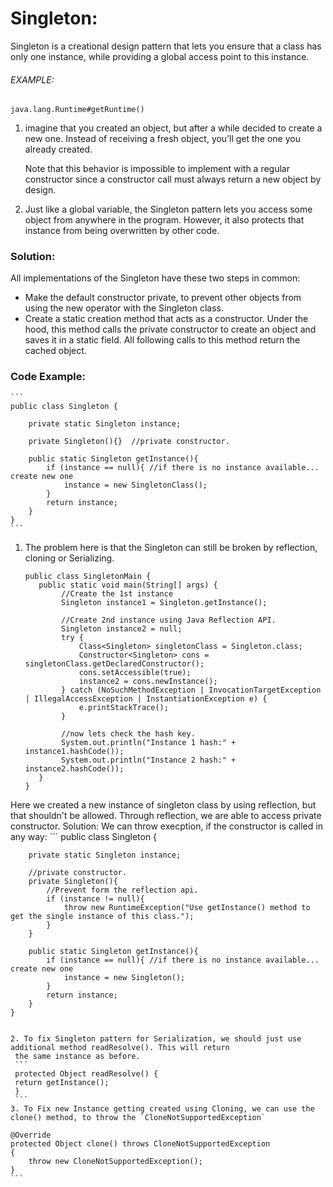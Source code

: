 # Singleton:
Singleton is a creational design pattern that lets you ensure that a class has only one instance, while providing a global access point to this instance.

###### EXAMPLE:
`java.lang.Runtime#getRuntime()`

1. imagine that you created an object, but after a while decided to create a new one. Instead of receiving a fresh object, you’ll get the one you already created.

    Note that this behavior is impossible to implement with a regular constructor       since a constructor call must always return a new object by design.


2. Just like a global variable, the Singleton pattern lets you access some object from anywhere in the program. However, it also protects that instance from being overwritten by other code.

### Solution:
All implementations of the Singleton have these two steps in common:

* Make the default constructor private, to prevent other objects from using the new operator with the Singleton class.
* Create a static creation method that acts as a constructor. Under the hood, this method calls the private constructor to create an object and saves it in a static field. All following calls to this method return the cached object.

### Code Example:
    ```
    public class Singleton {

        private static Singleton instance;

        private Singleton(){}  //private constructor.

        public static Singleton getInstance(){
            if (instance == null){ //if there is no instance available... create new one
                instance = new SingletonClass();
            }
            return instance;
        }
    }
    ```

1. The problem here is that the Singleton can still be broken by reflection, cloning or Serializing.
    ```
    public class SingletonMain {
       public static void main(String[] args) {
            //Create the 1st instance
            Singleton instance1 = Singleton.getInstance();

            //Create 2nd instance using Java Reflection API.
            Singleton instance2 = null;
            try {
                Class<Singleton> singletonClass = Singleton.class;
                Constructor<Singleton> cons = singletonClass.getDeclaredConstructor();
                cons.setAccessible(true);
                instance2 = cons.newInstance();
            } catch (NoSuchMethodException | InvocationTargetException | IllegalAccessException | InstantiationException e) {
                e.printStackTrace();
            }

            //now lets check the hash key.
            System.out.println("Instance 1 hash:" + instance1.hashCode());
            System.out.println("Instance 2 hash:" + instance2.hashCode());
       }
    }
    ```
Here we created a new instance of singleton class by using reflection, but that shouldn't be allowed. Through reflection,
we are able to access private constructor.
Solution:
We can throw execption, if the constructor is called in any way:
    ```
    public class Singleton {

        private static Singleton instance;

        //private constructor.
        private Singleton(){
            //Prevent form the reflection api.
            if (instance != null){
                throw new RuntimeException("Use getInstance() method to get the single instance of this class.");
            }
        } 

        public static Singleton getInstance(){
            if (instance == null){ //if there is no instance available... create new one
                instance = new Singleton();
            }
            return instance;
        }
    }
   ```

2. To fix Singleton pattern for Serialization, we should just use additional method readResolve(). This will return 
    the same instance as before.
    ```
    protected Object readResolve() {
    return getInstance();
    }
    ```
3. To Fix new Instance getting created using Cloning, we can use the clone() method, to throw the `CloneNotSupportedException`
   ```
    @Override
    protected Object clone() throws CloneNotSupportedException  
    { 
        throw new CloneNotSupportedException(); 
    } 
    ```
